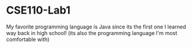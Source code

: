 # CSE110-Lab1
My favorite programming language is Java since its the first one I learned way back in high school! (its also the programming language I'm most comfortable with)
